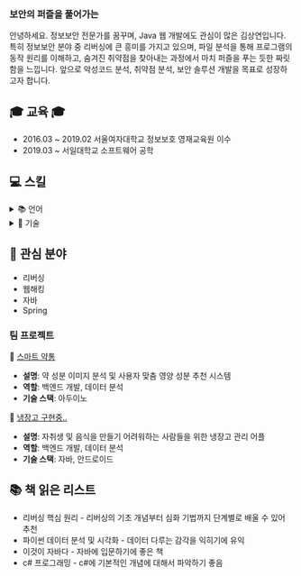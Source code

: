 <h3 class="heading-element" dir="auto">보안의 퍼즐을 풀어가는</h3>
안녕하세요. 정보보안 전문가를 꿈꾸며, Java 웹 개발에도 관심이 많은 김상연입니다.  
특히 정보보안 분야 중 리버싱에 큰 흥미를 가지고 있으며,  
파일 분석을 통해 프로그램의 동작 원리를 이해하고, 숨겨진 취약점을 찾아내는 과정에서 마치 퍼즐을 푸는 듯한 짜릿함을 느낍니다.  
앞으로 악성코드 분석, 취약점 분석, 보안 솔루션 개발을 목표로 성장하고자 합니다.


## 🎓 교육 🎓
* 2016.03 ~ 2019.02 서울여자대학교 정보보호 영재교육원 이수
* 2019.03 ~ 서일대학교 소프트웨어 공학

## 💻 스킬
<details>
<summary>📚 언어</summary>

<div style="margin-left: 30rem">

<details>
<summary>☕ Java</summary>

- [Java 정리](https://velog.io/@m0ng/Java-%EC%A0%95%EB%A6%AC)
- [Java 생성자](https://velog.io/@m0ng/Java-Note-%EC%83%9D%EC%84%B1%EC%9E%90)
- [Java 메소드 오버로딩/오버라이딩 정리](https://velog.io/@m0ng/Java-%ED%95%99%EC%8A%B5%EB%85%B8%ED%8A%B8-%EB%A9%94%EC%86%8C%EB%93%9C-%EC%98%A4%EB%B2%84%EB%A1%9C%EB%94%A9)

</details>

<details>
<summary>🟣 C#</summary>

- [C# 기본 문법](https://velog.io/@m0ng/posts)
- [WinForm 예제](https://velog.io/@m0ng/posts)

</details>

<details>
<summary>⚙ Assembly</summary>

- [리버싱 - 어셈블리 기초](https://velog.io/@m0ng/%EC%96%B4%EC%85%88%EB%B8%94%EB%A6%AC%EC%96%B4-%EC%A3%BC%EC%9A%94-%EB%AA%85%EB%A0%B9%EC%96%B4-%EC%A0%95%EB%A6%AC)
- [리버싱 - DreamHack 풀이](https://velog.io/@m0ng/DreamHack-rev-basic-2)

</details>
</div>
</details> <!-- ✅ 이거 안 닫아줘서 문제가 생긴 거야 -->


<details>
<summary>🧰 기술</summary><br>

<div style="margin-left: 30rem">

<details>
<summary>🛠️ IDA</summary>

- [IDA 설치 및 기본 사용법](https://velog.io/@m0ng/ida-basic)
- [IDA로 함수 분석하는 법](https://velog.io/@m0ng/Dreamhack-rev-basic-3)

</details>

<details>
<summary>🧪 Burp Suite</summary>

- [Burp Suite 기본 세팅](https://velog.io/@m0ng/burp-basic)
- [인터셉트와 리퀘스트 분석](https://velog.io/@m0ng/burp-intercept)

</details>

<details>
<summary>🌐 Wireshark</summary>

- [Wireshark 필터링 기초](https://velog.io/@m0ng/wireshark-filter)
- [패킷 캡처 및 분석 실습](https://velog.io/@m0ng/wireshark-practice)

</details>

<details>
<summary>🌱 Spring</summary>

- [Spring 기초 입문](https://velog.io/@m0ng/spring-basic)
- [의존성 주입(DI)과 컨테이너](https://velog.io/@m0ng/spring-di)

</details>
</div>
</details>


## 🔎 관심 분야
* 리버싱
* 웹해킹
* 자바
* Spring

### 팀 프로젝트
💊 [스마트 약통](https://velog.io/@m0ng/spring-basic)
- **설명**: 약 성분 이미지 분석 및 사용자 맞춤 영양 성분 추천 시스템
- **역할**: 백엔드 개발, 데이터 분석
- **기술 스택**: 아두이노

🔎 [냉장고 구현중..](https://velog.io/@m0ng/spring-basic)
- **설명**: 자취생 및 음식을 만들기 어려워하는 사람들을 위한 냉장고 관리 어플
- **역할**: 백엔드 개발, 데이터 분석
- **기술 스택**: 자바, 안드로이드

## 📚 책 읽은 리스트
* 리버싱 핵심 원리 - 리버싱의 기초 개념부터 심화 기법까지 단계별로 배울 수 있어 추천
* 파이썬 데이터 분석 및 시각화 - 데이터 다루는 감각을 익히기에 유익
* 이것이 자바다 - 자바에 입문하기에 좋은 책
* c# 프로그래밍 - c#에 기본적인 개념에 대해서 파악하기 좋음

